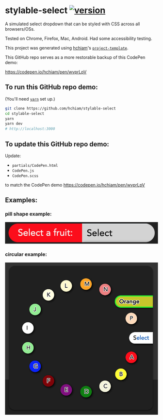 # stylable-select [![version](https://img.shields.io/github/release/hchiam/stylable-select)](https://github.com/hchiam/stylable-select/releases)

A simulated select dropdown that can be styled with CSS across all browsers/OSs.

Tested on Chrome, Firefox, Mac, Android. Had some accessibility testing.

This project was generated using [hchiam](https://github.com/hchiam)'s [`project-template`](https://github.com/hchiam/project-template).

This GitHub repo serves as a more restorable backup of this CodePen demo:

https://codepen.io/hchiam/pen/wvprLpV

## To run this GitHub repo demo:

(You'll need [`yarn`](https://github.com/hchiam/learning-yarn) set up.)

```sh
git clone https://github.com/hchiam/stylable-select
cd stylable-select
yarn
yarn dev
# http://localhost:3000
```

## To update this GitHub repo demo:

Update:

- `partials/CodePen.html`
- `CodePen.js`
- `CodePen.scss`

to match the CodePen demo https://codepen.io/hchiam/pen/wvprLpV

## Examples:

### pill shape example:

![pill shape example](pill-shape-example/pill-shape.png)

### circular example:

![circular example](circular-example/circular.png)
